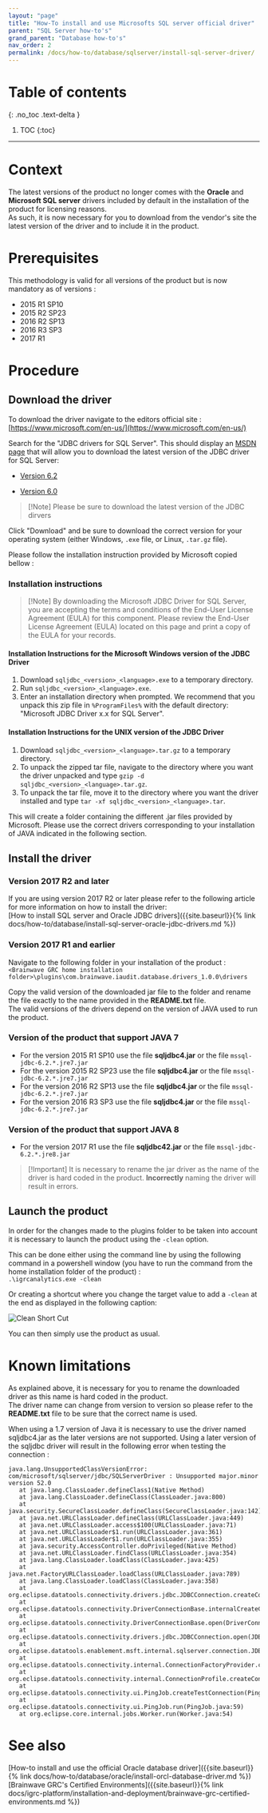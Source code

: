 ```yaml
---
layout: "page"
title: "How-To install and use Microsofts SQL server official driver"
parent: "SQL Server how-to's"
grand_parent: "Database how-to's"
nav_order: 2
permalink: /docs/how-to/database/sqlserver/install-sql-server-driver/
---
```


# Table of contents
{: .no_toc .text-delta }

1. TOC
{:toc}
---

# Context  

The latest versions of the product no longer comes with the **Oracle** and **Microsoft SQL server** drivers included by default in the installation of the product for licensing reasons.  
As such, it is now necessary for you to download from the vendor's site the latest version of the driver and to include it in the product.  

# Prerequisites

This methodology is valid for all versions of the product but is now mandatory as of versions :  

- 2015 R1 SP10
- 2015 R2 SP23
- 2016 R2 SP13
- 2016 R3 SP3
- 2017 R1

# Procedure

## Download the driver

To download the driver navigate to the editors official site : [https://www.microsoft.com/en-us/](https://www.microsoft.com/en-us/)  

Search for the "JDBC drivers for SQL Server". This should display an [MSDN page](https://docs.microsoft.com/en-us/sql/connect/jdbc/microsoft-jdbc-driver-for-sql-server) that will allow you to download the latest version of the JDBC driver for SQL Server:

- [Version 6.2](https://www.microsoft.com/en-us/download/details.aspx?id=55539)

- [Version 6.0](https://www.microsoft.com/en-us/download/details.aspx?displaylang=en&id=11774)  

> [!Note] Please be sure to download the latest version of the JDBC dirvers

Click "Download" and be sure to download the correct version for your operating system (either Windows, `.exe` file, or Linux, `.tar.gz` file).  

Please follow the installation instruction provided by Microsoft copied bellow :  

### Installation instructions

> [!Note] By downloading the Microsoft JDBC Driver for SQL Server, you are accepting the terms and conditions of the End-User License Agreement (EULA) for this component. Please review the End-User License Agreement (EULA) located on this page and print a copy of the EULA for your records.

#### Installation Instructions for the Microsoft Windows version of the JDBC Driver 

1. Download `sqljdbc_<version>_<language>.exe` to a temporary directory.  
2. Run `sqljdbc_<version>_<language>.exe`.  
3. Enter an installation directory when prompted. We recommend that you unpack this zip file in `%ProgramFiles%` with the default directory: "Microsoft JDBC Driver x.x for SQL Server".  

#### Installation Instructions for the UNIX version of the JDBC Driver

1. Download `sqljdbc_<version>_<language>.tar.gz` to a temporary directory.  
2. To unpack the zipped tar file, navigate to the directory where you want the driver unpacked and type `gzip -d sqljdbc_<version>_<language>.tar.gz`.  
3. To unpack the tar file, move it to the directory where you want the driver installed and type `tar -xf sqljdbc_<version>_<language>.tar`.

This will create a folder containing the different .jar files provided by Microsoft. Please use the correct drivers corresponding to your installation of JAVA indicated in the following section.

## Install the driver

### Version 2017 R2 and later

If you are using version 2017 R2 or later please refer to the following article for more information on how to install the driver:    
[How to install SQL server and Oracle JDBC drivers]({{site.baseurl}}{% link docs/how-to/database/install-sql-server-oracle-jdbc-drivers.md %})

### Version 2017 R1 and earlier

Navigate to the following folder in your installation of the product :   
`<Brainwave GRC home installation folder>\plugins\com.brainwave.iaudit.database.drivers_1.0.0\drivers`

Copy the valid version of the downloaded jar file to the folder and rename the file exactly to the name provided in the **README.txt** file.     
The valid versions of the drivers depend on the version of JAVA used to run the product.

### Version of the product that support JAVA 7

- For the version 2015 R1 SP10 use the file **sqljdbc4.jar** or the file `mssql-jdbc-6.2.*.jre7.jar`  
- For the version 2015 R2 SP23 use the file **sqljdbc4.jar** or the file `mssql-jdbc-6.2.*.jre7.jar`
- For the version 2016 R2 SP13 use the file **sqljdbc4.jar** or the file `mssql-jdbc-6.2.*.jre7.jar`
- For the version 2016 R3 SP3 use the file **sqljdbc4.jar** or the file `mssql-jdbc-6.2.*.jre7.jar`

### Version of the product that support JAVA 8

- For the version 2017 R1 use the file **sqljdbc42.jar** or the file `mssql-jdbc-6.2.*.jre8.jar`

> [!Important] It is necessary to rename the jar driver as the name of the driver is hard coded in the product.
> **Incorrectly** naming the driver will result in errors.

## Launch the product

In order for the changes made to the plugins folder to be taken into account it is necessary to launch the product using the `-clean` option.  

This can be done either using the command line by using the following command in a powershell window (you have to run the command from the home installation folder of the product) :    
`.\igrcanalytics.exe -clean`

Or creating a shortcut where you change the target value to add a `-clean` at the end as displayed in the following caption:  

![Clean Short Cut](../images/cleanShortcut.png "Clean Short Cut")

You can then simply use the product as usual.

# Known limitations

As explained above, it is necessary for you to rename the downloaded driver as this name is hard coded in the product.  
The driver name can change from version to version so please refer to the **README.txt** file to be sure that the correct name is used.  

When using a 1.7 version of Java it is necessary to use the driver named sqljdbc4.jar as the later versions are not supported. Using a later version of the sqljdbc driver will result in the following error when testing the connection :  
```
java.lang.UnsupportedClassVersionError: com/microsoft/sqlserver/jdbc/SQLServerDriver : Unsupported major.minor version 52.0  
   at java.lang.ClassLoader.defineClass1(Native Method)
   at java.lang.ClassLoader.defineClass(ClassLoader.java:800)  
   at java.security.SecureClassLoader.defineClass(SecureClassLoader.java:142)  
   at java.net.URLClassLoader.defineClass(URLClassLoader.java:449)  
   at java.net.URLClassLoader.access$100(URLClassLoader.java:71)  
   at java.net.URLClassLoader$1.run(URLClassLoader.java:361)  
   at java.net.URLClassLoader$1.run(URLClassLoader.java:355)
   at java.security.AccessController.doPrivileged(Native Method)  
   at java.net.URLClassLoader.findClass(URLClassLoader.java:354)  
   at java.lang.ClassLoader.loadClass(ClassLoader.java:425)  
   at java.net.FactoryURLClassLoader.loadClass(URLClassLoader.java:789)  
   at java.lang.ClassLoader.loadClass(ClassLoader.java:358)  
   at org.eclipse.datatools.connectivity.drivers.jdbc.JDBCConnection.createConnection(JDBCConnection.java:327)  
   at org.eclipse.datatools.connectivity.DriverConnectionBase.internalCreateConnection(DriverConnectionBase.java:105)  
   at org.eclipse.datatools.connectivity.DriverConnectionBase.open(DriverConnectionBase.java:54)  
   at org.eclipse.datatools.connectivity.drivers.jdbc.JDBCConnection.open(JDBCConnection.java:96)  
   at org.eclipse.datatools.enablement.msft.internal.sqlserver.connection.JDBCSQLServerConnectionFactory.createConnection(JDBCSQLServerConnectionFactory.java:27)  
   at org.eclipse.datatools.connectivity.internal.ConnectionFactoryProvider.createConnection(ConnectionFactoryProvider.java:83)  
   at org.eclipse.datatools.connectivity.internal.ConnectionProfile.createConnection(ConnectionProfile.java:359)  
   at org.eclipse.datatools.connectivity.ui.PingJob.createTestConnection(PingJob.java:76)  
   at org.eclipse.datatools.connectivity.ui.PingJob.run(PingJob.java:59)  
   at org.eclipse.core.internal.jobs.Worker.run(Worker.java:54)
```

# See also  

[How-to install and use the official Oracle database driver]({{site.baseurl}}{% link docs/how-to/database/oracle/install-orcl-database-driver.md %})   
[Brainwave GRC's Certified Environments]({{site.baseurl}}{% link docs/igrc-platform/installation-and-deployment/brainwave-grc-certified-environments.md %})
